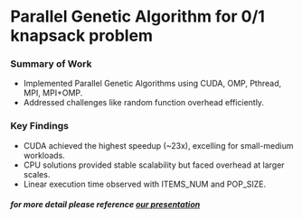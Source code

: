 # Parallel Genetic Algorithm for 0/1 knapsack problem

### Summary of Work
* Implemented Parallel Genetic Algorithms using CUDA, OMP, Pthread, MPI, MPI+OMP.
* Addressed challenges like random function overhead efficiently.
### Key Findings
* CUDA achieved the highest speedup (~23x), excelling for small-medium workloads.
* CPU solutions provided stable scalability but faced overhead at larger scales.
* Linear execution time observed with ITEMS_NUM and POP_SIZE.

##### for more detail please reference [our presentation](https://docs.google.com/presentation/d/1DuW7L3bttCXZouUEf8UQYybLsrJLiVCzYDVq7Kd1CdY/edit#slide=id.g31e972243bc_2_52)

